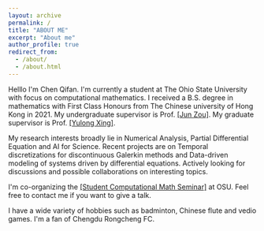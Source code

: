 ```yaml
---
layout: archive
permalink: /
title: "ABOUT ME"
excerpt: "About me"
author_profile: true
redirect_from: 
  - /about/
  - /about.html
---
```



Helllo I'm Chen Qifan. I'm currently a student at The Ohio State University with focus on computational mathematics. I received a B.S. degree in mathematics with First Class Honours from The Chinese university of Hong Kong in 2021. My undergraduate supervisor is Prof. [[Jun Zou]](https://www.math.cuhk.edu.hk/people/academic-staff/zou). My graduate supervisor is Prof. [[Yulong Xing]](https://people.math.osu.edu/xing.205/).

My research interests broadly lie in Numerical Analysis, Partial Differential Equation and AI for Science. Recent projects are on Temporal discretizations for discontinuous Galerkin methods and Data-driven modeling of systems driven by differential equations. Actively looking for discussions and possible collaborations on interesting topics.

I'm co-organizing the [[Student Computational Math Seminar]](https://u.osu.edu/studentcomputationalmathseminar/) at OSU. Feel free to contact me if you want to give a talk.

I have a wide variety of hobbies such as badminton, Chinese flute and vedio games. I'm a fan of Chengdu Rongcheng FC. 
